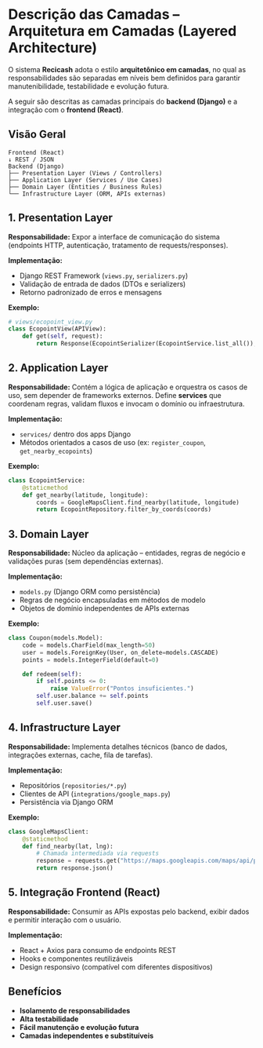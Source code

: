 # Descrição das Camadas – Arquitetura em Camadas (Layered Architecture)

O sistema **Recicash** adota o estilo **arquitetônico em camadas**, no qual as responsabilidades são separadas em níveis bem definidos para garantir manutenibilidade, testabilidade e evolução futura.  

A seguir são descritas as camadas principais do **backend (Django)** e a integração com o **frontend (React)**.

## Visão Geral

```text
Frontend (React)
↓ REST / JSON
Backend (Django)
├── Presentation Layer (Views / Controllers)
├── Application Layer (Services / Use Cases)
├── Domain Layer (Entities / Business Rules)
└── Infrastructure Layer (ORM, APIs externas)
````

## 1. Presentation Layer

**Responsabilidade:** Expor a interface de comunicação do sistema (endpoints HTTP, autenticação, tratamento de requests/responses).

**Implementação:**

- Django REST Framework (`views.py`, `serializers.py`)
- Validação de entrada de dados (DTOs e serializers)
- Retorno padronizado de erros e mensagens

**Exemplo:**

```python
# views/ecopoint_view.py
class EcopointView(APIView):
    def get(self, request):
        return Response(EcopointSerializer(EcopointService.list_all()), status=200)
```

## 2. Application Layer

**Responsabilidade:** Contém a lógica de aplicação e orquestra os casos de uso, sem depender de frameworks externos.
Define **services** que coordenam regras, validam fluxos e invocam o domínio ou infraestrutura.

**Implementação:**

- `services/` dentro dos apps Django
- Métodos orientados a casos de uso (ex: `register_coupon`, `get_nearby_ecopoints`)

**Exemplo:**

```python
class EcopointService:
    @staticmethod
    def get_nearby(latitude, longitude):
        coords = GoogleMapsClient.find_nearby(latitude, longitude)
        return EcopointRepository.filter_by_coords(coords)
```

## 3. Domain Layer

**Responsabilidade:** Núcleo da aplicação – entidades, regras de negócio e validações puras (sem dependências externas).

**Implementação:**

- `models.py` (Django ORM como persistência)
- Regras de negócio encapsuladas em métodos de modelo
- Objetos de domínio independentes de APIs externas

**Exemplo:**

```python
class Coupon(models.Model):
    code = models.CharField(max_length=50)
    user = models.ForeignKey(User, on_delete=models.CASCADE)
    points = models.IntegerField(default=0)

    def redeem(self):
        if self.points <= 0:
            raise ValueError("Pontos insuficientes.")
        self.user.balance += self.points
        self.user.save()
```

## 4. Infrastructure Layer

**Responsabilidade:** Implementa detalhes técnicos (banco de dados, integrações externas, cache, fila de tarefas).

**Implementação:**

- Repositórios (`repositories/*.py`)
- Clientes de API (`integrations/google_maps.py`)
- Persistência via Django ORM

**Exemplo:**

```python
class GoogleMapsClient:
    @staticmethod
    def find_nearby(lat, lng):
        # Chamada intermediada via requests
        response = requests.get("https://maps.googleapis.com/maps/api/place/nearbysearch/json", ...)
        return response.json()
```

## 5. Integração Frontend (React)

**Responsabilidade:** Consumir as APIs expostas pelo backend, exibir dados e permitir interação com o usuário.

**Implementação:**

- React + Axios para consumo de endpoints REST
- Hooks e componentes reutilizáveis
- Design responsivo (compatível com diferentes dispositivos)

## Benefícios

- **Isolamento de responsabilidades**
- **Alta testabilidade**
- **Fácil manutenção e evolução futura**
- **Camadas independentes e substituíveis**
